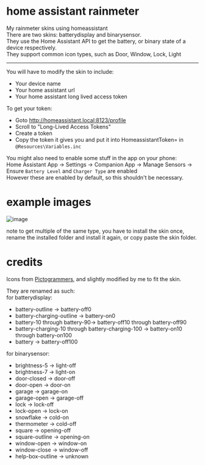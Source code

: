 # home assistant rainmeter
My rainmeter skins using homeassistant  
There are two skins: batterydisplay and binarysensor.  
They use the Home Assistant API to get the battery, or binary state of a device respectively.  
They support common icon types, such as Door, Window, Lock, Light  

---
  
You will have to modify the skin to include:
 - Your device name
 - Your home assistant url
 - Your home assistant long lived access token

To get your token:
 - Goto http://homeassistant.local:8123/profile
 - Scroll to "Long-Lived Access Tokens"
 - Create a token
 - Copy the token it gives you and put it into HomeassistantToken= in `@Resources\Variables.inc`

You might also need to enable some stuff in the app on your phone:  
Home Assistant App -> Settings -> Companion App -> Manage Sensors -> Ensure `Battery Level` and `Charger Type` are enabled  
However these are enabled by default, so this shouldn't be necessary.

# example images
![image](https://github.com/iamasink/homeassistant-rainmeter/assets/35533595/01f14071-be89-4a52-8e08-35551cf4144a)

note to get multiple of the same type, you have to install the skin once, rename the installed folder and install it again, or copy paste the skin folder.


# credits
Icons from [Pictogrammers](https://pictogrammers.com/library/mdi/), and slightly modified by me to fit the skin.  

They are renamed as such:  
for batterydisplay:  
- battery-outline -> battery-off0  
- battery-charging-outline -> battery-on0  
- battery-10 through battery-90-> battery-off10 through battery-off90  
- battery-charging-10 through battery-charging-100 -> battery-on10 through battery-on100  
- battery -> battery-off100  

for binarysensor:  
- brightness-5 -> light-off  
- brightness-7 -> light-on  
- door-closed -> door-off  
- door-open -> door-on  
- garage -> garage-on  
- garage-open -> garage-off  
- lock -> lock-off  
- lock-open -> lock-on  
- snowflake -> cold-on  
- thermometer -> cold-off  
- square -> opening-off  
- square-outline -> opening-on  
- window-open -> window-on  
- window-close -> window-off  
- help-box-outline -> unknown  
